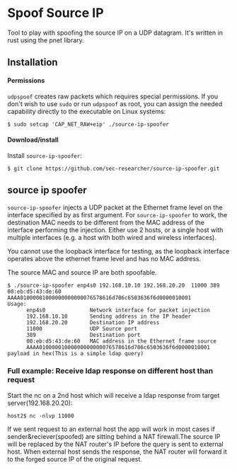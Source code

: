 # Spoof Source IP

Tool to play with spoofing the source IP on a UDP datagram.  It's written
in rust using the pnet library.

## Installation

#### Permissions
`udpspoof` creates raw packets which requires special permissions. If
you don't wish to use `sudo` or run `udpspoof` as root, you can
assign the needed capability directly to the executable on Linux
systems:
```
$ sudo setcap 'CAP_NET_RAW+eip' ./source-ip-spoofer
```

#### Download/install
Install `source-ip-spoofer`:
```
$ git clone https://github.com/sec-researcher/source-ip-spoofer.git
```

## source ip spoofer

`source-ip-spoofer` injects a UDP packet at the Ethernet frame level on the interface
specified by as first argument.  For `source-ip-spoofer` to work, the
destination MAC needs to be different from the MAC address of the interface
performing the injection.  Either use 2 hosts, or a single host with
multiple interfaces (e.g. a host with both wired and wireless interfaces).

You cannot use the loopback interface for testing, as the loopback
interface operates above the ethernet frame level and has no MAC address.

The source MAC and source IP are both spoofable.


```
$ ./source-ip-spoofer enp4s0 192.168.10.10 192.168.20.20  11000 389  00:eb:d5:43:de:60 AAAA01000001000000000000076578616d706c6503636f6d0000010001
Usage:
      enp4s0              Network interface for packet injection
      192.168.10.10       Sending address in the IP header
      192.168.20.20       Destination IP address
      11000               UDP Source port
      389                 Destination port
      00:eb:d5:43:de:60   MAC address in the Ethernet frame source
      AAAA01000001000000000000076578616d706c6503636f6d0000010001    payload in hex(This is a simple ldap query)
```

### Full example: Receive ldap response on different host than request

Start the nc on a 2nd host which will receive a ldap
response from target server(192.168.20.20):
```
host2$ nc -nlvp 11000
```

If we sent request to an external host the app will work in most cases 
if sender&reciever(spoofed) are sitting behind a NAT firewall.The source IP will be
replaced by the NAT router's IP before the query is sent to external host.
When external host sends the response, the NAT router will forward it to
the forged source IP of the original request.
